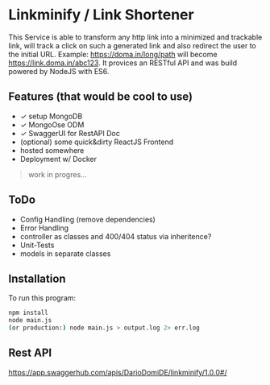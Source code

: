 # Linkminify / Link Shortener

This Service is able to transform any http link into a minimized and trackable link, will track a click on such a generated link and also redirect the user to the initial URL. Example: https://doma.in/long/path will become https://link.doma.in/abc123. It provices an RESTful API and was build powered by NodeJS with ES6.

## Features (that would be cool to use)

- ✓ setup MongoDB
- ✓ MongoOse ODM
- ✓ SwaggerUI for RestAPI Doc
- (optional) some quick&dirty ReactJS Frontend
- hosted somewhere
- Deployment w/ Docker
> work in progres...

## ToDo
- Config Handling (remove dependencies)
- Error Handling
- controller as classes and 400/404 status via inheritence?
- Unit-Tests
- models in separate classes

## Installation

To run this program:
```Bash
npm install	
node main.js
(or production:) node main.js > output.log 2> err.log
```

## Rest API

https://app.swaggerhub.com/apis/DarioDomiDE/linkminify/1.0.0#/

